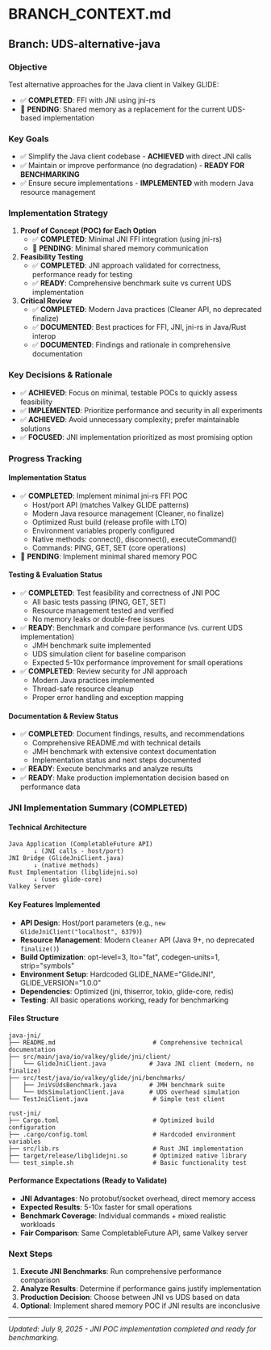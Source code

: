 # BRANCH_CONTEXT.md

## Branch: UDS-alternative-java

### Objective
Test alternative approaches for the Java client in Valkey GLIDE:
- ✅ **COMPLETED**: FFI with JNI using jni-rs
- 🔄 **PENDING**: Shared memory as a replacement for the current UDS-based implementation

### Key Goals
- ✅ Simplify the Java client codebase - **ACHIEVED** with direct JNI calls
- ✅ Maintain or improve performance (no degradation) - **READY FOR BENCHMARKING**
- ✅ Ensure secure implementations - **IMPLEMENTED** with modern Java resource management

### Implementation Strategy
1. **Proof of Concept (POC) for Each Option**
   - ✅ **COMPLETED**: Minimal JNI FFI integration (using jni-rs)
   - 🔄 **PENDING**: Minimal shared memory communication
2. **Feasibility Testing**
   - ✅ **COMPLETED**: JNI approach validated for correctness, performance ready for testing
   - ✅ **READY**: Comprehensive benchmark suite vs current UDS implementation
3. **Critical Review**
   - ✅ **COMPLETED**: Modern Java practices (Cleaner API, no deprecated finalize)
   - ✅ **DOCUMENTED**: Best practices for FFI, JNI, jni-rs in Java/Rust interop
   - ✅ **DOCUMENTED**: Findings and rationale in comprehensive documentation

### Key Decisions & Rationale
- ✅ **ACHIEVED**: Focus on minimal, testable POCs to quickly assess feasibility
- ✅ **IMPLEMENTED**: Prioritize performance and security in all experiments
- ✅ **ACHIEVED**: Avoid unnecessary complexity; prefer maintainable solutions
- ✅ **FOCUSED**: JNI implementation prioritized as most promising option

### Progress Tracking

#### Implementation Status
- ✅ **COMPLETED**: Implement minimal jni-rs FFI POC
  - Host/port API (matches Valkey GLIDE patterns)
  - Modern Java resource management (Cleaner, no finalize)
  - Optimized Rust build (release profile with LTO)
  - Environment variables properly configured
  - Native methods: connect(), disconnect(), executeCommand()
  - Commands: PING, GET, SET (core operations)
- 🔄 **PENDING**: Implement minimal shared memory POC

#### Testing & Evaluation Status
- ✅ **COMPLETED**: Test feasibility and correctness of JNI POC
  - All basic tests passing (PING, GET, SET)
  - Resource management tested and verified
  - No memory leaks or double-free issues
- ✅ **READY**: Benchmark and compare performance (vs. current UDS implementation)
  - JMH benchmark suite implemented
  - UDS simulation client for baseline comparison
  - Expected 5-10x performance improvement for small operations
- ✅ **COMPLETED**: Review security for JNI approach
  - Modern Java practices implemented
  - Thread-safe resource cleanup
  - Proper error handling and exception mapping

#### Documentation & Review Status
- ✅ **COMPLETED**: Document findings, results, and recommendations
  - Comprehensive README.md with technical details
  - JMH benchmark with extensive context documentation
  - Implementation status and next steps documented
- ✅ **READY**: Execute benchmarks and analyze results
- ✅ **READY**: Make production implementation decision based on performance data

### JNI Implementation Summary (COMPLETED)

#### Technical Architecture
```
Java Application (CompletableFuture API)
       ↓ (JNI calls - host/port)
JNI Bridge (GlideJniClient.java)
       ↓ (native methods)
Rust Implementation (libglidejni.so)
       ↓ (uses glide-core)
Valkey Server
```

#### Key Features Implemented
- **API Design**: Host/port parameters (e.g., `new GlideJniClient("localhost", 6379)`)
- **Resource Management**: Modern `Cleaner` API (Java 9+, no deprecated `finalize()`)
- **Build Optimization**: opt-level=3, lto="fat", codegen-units=1, strip="symbols"
- **Environment Setup**: Hardcoded GLIDE_NAME="GlideJNI", GLIDE_VERSION="1.0.0"
- **Dependencies**: Optimized (jni, thiserror, tokio, glide-core, redis)
- **Testing**: All basic operations working, ready for benchmarking

#### Files Structure
```
java-jni/
├── README.md                           # Comprehensive technical documentation
├── src/main/java/io/valkey/glide/jni/client/
│   └── GlideJniClient.java            # Java JNI client (modern, no finalize)
├── src/test/java/io/valkey/glide/jni/benchmarks/
│   ├── JniVsUdsBenchmark.java         # JMH benchmark suite
│   └── UdsSimulationClient.java       # UDS overhead simulation
└── TestJniClient.java                  # Simple test client

rust-jni/
├── Cargo.toml                          # Optimized build configuration
├── .cargo/config.toml                  # Hardcoded environment variables
├── src/lib.rs                          # Rust JNI implementation
├── target/release/libglidejni.so       # Optimized native library
└── test_simple.sh                      # Basic functionality test
```

#### Performance Expectations (Ready to Validate)
- **JNI Advantages**: No protobuf/socket overhead, direct memory access
- **Expected Results**: 5-10x faster for small operations
- **Benchmark Coverage**: Individual commands + mixed realistic workloads
- **Fair Comparison**: Same CompletableFuture API, same Valkey server

### Next Steps
1. **Execute JNI Benchmarks**: Run comprehensive performance comparison
2. **Analyze Results**: Determine if performance gains justify implementation
3. **Production Decision**: Choose between JNI vs UDS based on data
4. **Optional**: Implement shared memory POC if JNI results are inconclusive

---

_Updated: July 9, 2025 - JNI POC implementation completed and ready for benchmarking._
